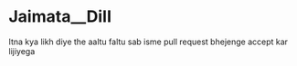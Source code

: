 # Jaimata__DiII
Itna kya likh diye the aaltu faltu sab isme pull request bhejenge accept kar lijiyega

